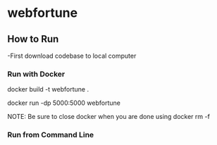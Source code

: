 # webfortune

## How to Run
-First download codebase to local computer

### Run with Docker
docker build -t webfortune .

docker run -dp 5000:5000 webfortune

NOTE: Be sure to close docker when you are done using docker rm -f <docker id>


### Run from Command Line
